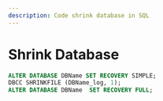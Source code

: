 ```yaml
---
description: Code shrink database in SQL
---
```


# Shrink Database

```sql
ALTER DATABASE DBName SET RECOVERY SIMPLE;
DBCC SHRINKFILE (DBName_log, 1);
ALTER DATABASE DBName  SET RECOVERY FULL;
```
